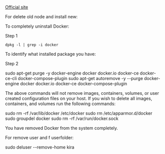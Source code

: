 [Official site](https://kira.network)






For delete old node and install new:

To completely uninstall Docker:

Step 1

`dpkg -l | grep -i docker`

To identify what installed package you have:

Step 2

sudo apt-get purge -y docker-engine docker docker.io docker-ce docker-ce-cli docker-compose-plugin
sudo apt-get autoremove -y --purge docker-engine docker docker.io docker-ce docker-compose-plugin

The above commands will not remove images, containers, volumes, or user created configuration files on your host. If you wish to delete all images, containers, and volumes run the following commands:

sudo rm -rf /var/lib/docker /etc/docker
sudo rm /etc/apparmor.d/docker
sudo groupdel docker
sudo rm -rf /var/run/docker.sock

You have removed Docker from the system completely.

For remove user and f userfolder:

sudo deluser --remove-home kira

